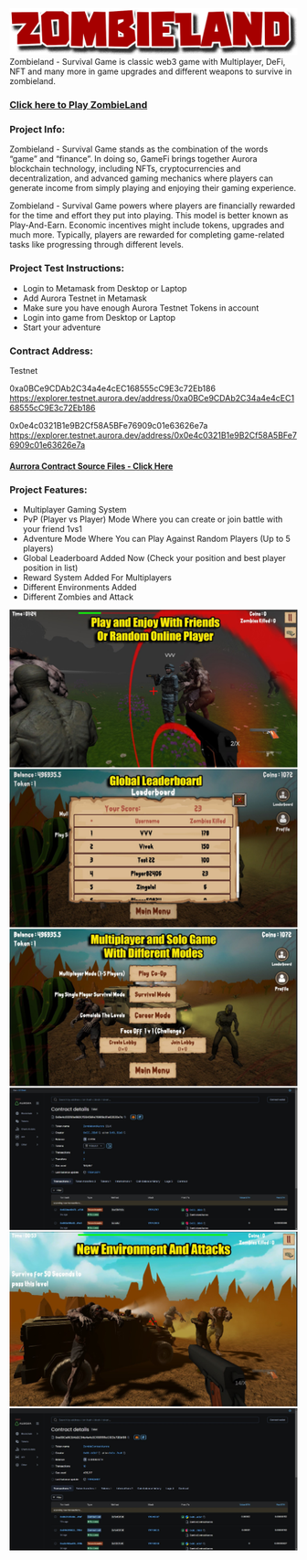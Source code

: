 ![ZombieLand Aurora](/SourceFiles/logo.png)
Zombieland - Survival Game is classic web3 game with Multiplayer, DeFi, NFT and many more in game upgrades and different weapons to survive in zombieland.

### [Click here to Play ZombieLand ](https://aurora.zombieland.fun/)

### Project Info:
Zombieland - Survival Game stands as the combination of the words “game” and “finance”. In doing so, GameFi brings together Aurora blockchain technology, including NFTs, cryptocurrencies and decentralization, and advanced gaming mechanics where players can generate income from simply playing and enjoying their gaming experience.

Zombieland - Survival Game powers where players are financially rewarded for the time and effort they put into playing. This model is better known as Play-And-Earn. Economic incentives might include tokens, upgrades and much more. Typically, players are rewarded for completing game-related tasks like progressing through different levels.

### Project Test Instructions:

* Login to Metamask from Desktop or Laptop
* Add Aurora Testnet in Metamask
* Make sure you have enough Aurora Testnet Tokens in account
* Login into game from Desktop or Laptop
* Start your adventure

### Contract Address:

Testnet

0xa0BCe9CDAb2C34a4e4cEC168555cC9E3c72Eb186
https://explorer.testnet.aurora.dev/address/0xa0BCe9CDAb2C34a4e4cEC168555cC9E3c72Eb186

0x0e4c0321B1e9B2Cf58A5BFe76909c01e63626e7a
https://explorer.testnet.aurora.dev/address/0x0e4c0321B1e9B2Cf58A5BFe76909c01e63626e7a

#### [Aurrora Contract Source Files - Click Here](https://github.com/TeamZombieLand/ZombielandAurora/tree/main/Contract)

### Project Features:

* Multiplayer Gaming System
* PvP (Player vs Player) Mode Where you can create or join battle with your friend 1vs1
* Adventure Mode Where You can Play Against Random Players (Up to 5 players)
* Global Leaderboard Added Now (Check your position and best player position in list)
* Reward System Added For Multiplayers
* Different Environments Added
* Different Zombies and Attack


![ZombieLand](/Assets/5A.jpg)
![ZombieLand](/Assets/2A.jpg)
![ZombieLand](/Assets/3A.jpg)
![ZombieLand](/Assets/0A.jpg)
![ZombieLand](/Assets/4A.jpg)
![ZombieLand](/Assets/00A.jpg)

